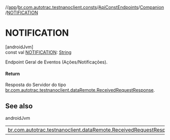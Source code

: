 //[app](../../../../index.md)/[br.com.autotrac.testnanoclient.consts](../../index.md)/[ApiConstEndpoints](../index.md)/[Companion](index.md)/[NOTIFICATION](-n-o-t-i-f-i-c-a-t-i-o-n.md)

# NOTIFICATION

[androidJvm]\
const val [NOTIFICATION](-n-o-t-i-f-i-c-a-t-i-o-n.md): [String](https://kotlinlang.org/api/latest/jvm/stdlib/kotlin/-string/index.html)

Endpoint Geral de Eventos (Ações/Notificações).

#### Return

Resposta do Servidor do tipo [br.com.autotrac.testnanoclient.dataRemote.ReceivedRequestResponse](../../../br.com.autotrac.testnanoclient.dataRemote/-received-request-response/index.md).

## See also

androidJvm

| | |
|---|---|
| [br.com.autotrac.testnanoclient.dataRemote.ReceivedRequestResponse](../../../br.com.autotrac.testnanoclient.dataRemote/-received-request-response/index.md) |  |
